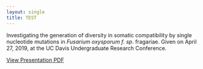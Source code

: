 ```yaml
---
layout: single
title: TEST
---
```


Investigating the generation of diversity in somatic compatibility by single nucleotide mutations in _Fusarium oxysporum f. sp_. fragariae. Given on April 27, 2019, at the UC Davis Undergraduate Research Conference. 


[View Presentation PDF](/pdfs/URC_2019.pdf)
